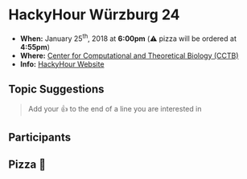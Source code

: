 # HackyHour Würzburg 24
 - **When:** January 25<sup>th</sup>, 2018 at **6:00pm** (:warning: pizza will be ordered at **4:55pm**)
 - **Where:** [Center for Computational and Theoretical Biology (CCTB)](https://www.google.de/maps/search/cctb/@49.7850979,9.9030254,12z)
 - **Info:** [HackyHour Website](http://hackyhour.github.io/Wuerzburg/)

## Topic Suggestions
> Add your :+1: to the end of a line you are interested in
 
## Participants

## Pizza :pizza: